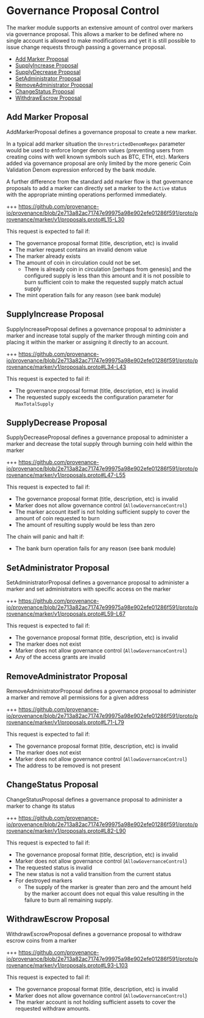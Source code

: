 # Governance Proposal Control

The marker module supports an extensive amount of control over markers via governance proposal.  This allows a
marker to be defined where no single account is allowed to make modifications and yet it is still possible to
issue change requests through passing a governance proposal.

<!-- TOC 2 2 -->
  - [Add Marker Proposal](#add-marker-proposal)
  - [SupplyIncrease Proposal](#supplyincrease-proposal)
  - [SupplyDecrease Proposal](#supplydecrease-proposal)
  - [SetAdministrator Proposal](#setadministrator-proposal)
  - [RemoveAdministrator Proposal](#removeadministrator-proposal)
  - [ChangeStatus Proposal](#changestatus-proposal)
  - [WithdrawEscrow Proposal](#withdrawescrow-proposal)



## Add Marker Proposal

AddMarkerProposal defines a governance proposal to create a new marker.

In a typical add marker situation the `UnrestrictedDenomRegex` parameter would be used to enforce longer denom
values (preventing users from creating coins with well known symbols such as BTC, ETH, etc).  Markers added
via governance proposal are only limited by the more generic Coin Validation Denom expression enforced by the
bank module.

A further difference from the standard add marker flow is that governance proposals to add a marker can directly
set a marker to the `Active` status with the appropriate minting operations performed immediately.

+++ https://github.com/provenance-io/provenance/blob/2e713a82ac71747e99975a98e902efe01286f591/proto/provenance/marker/v1/proposals.proto#L15-L30

This request is expected to fail if:
- The governance proposal format (title, description, etc) is invalid
- The marker request contains an invalid denom value
- The marker already exists
- The amount of coin in circulation could not be set.
  - There is already coin in circulation [perhaps from genesis] and the configured supply is less than this amount and
    it is not possible to burn sufficient coin to make the requested supply match actual supply
- The mint operation fails for any reason (see bank module)

## SupplyIncrease Proposal

SupplyIncreaseProposal defines a governance proposal to administer a marker and increase total supply of the marker
through minting coin and placing it within the marker or assigning it directly to an account.

+++ https://github.com/provenance-io/provenance/blob/2e713a82ac71747e99975a98e902efe01286f591/proto/provenance/marker/v1/proposals.proto#L34-L43

This request is expected to fail if:
- The governance proposal format (title, description, etc) is invalid
- The requested supply exceeds the configuration parameter for `MaxTotalSupply`

## SupplyDecrease Proposal

SupplyDecreaseProposal defines a governance proposal to administer a marker and decrease the total supply through
burning coin held within the marker

+++ https://github.com/provenance-io/provenance/blob/2e713a82ac71747e99975a98e902efe01286f591/proto/provenance/marker/v1/proposals.proto#L47-L55

This request is expected to fail if:
- The governance proposal format (title, description, etc) is invalid
- Marker does not allow governance control (`AllowGovernanceControl`)
- The marker account itself is not holding sufficient supply to cover the amount of coin requested to burn
- The amount of resulting supply would be less than zero

The chain will panic and halt if:
- The bank burn operation fails for any reason (see bank module)

## SetAdministrator Proposal

SetAdministratorProposal defines a governance proposal to administer a marker and set administrators with specific
access on the marker

+++ https://github.com/provenance-io/provenance/blob/2e713a82ac71747e99975a98e902efe01286f591/proto/provenance/marker/v1/proposals.proto#L59-L67

This request is expected to fail if:
- The governance proposal format (title, description, etc) is invalid
- The marker does not exist
- Marker does not allow governance control (`AllowGovernanceControl`)
- Any of the access grants are invalid

## RemoveAdministrator Proposal

RemoveAdministratorProposal defines a governance proposal to administer a marker and remove all permissions for a
given address

+++ https://github.com/provenance-io/provenance/blob/2e713a82ac71747e99975a98e902efe01286f591/proto/provenance/marker/v1/proposals.proto#L71-L79

This request is expected to fail if:
- The governance proposal format (title, description, etc) is invalid
- The marker does not exist
- Marker does not allow governance control (`AllowGovernanceControl`)
- The address to be removed is not present

## ChangeStatus Proposal

ChangeStatusProposal defines a governance proposal to administer a marker to change its status

+++ https://github.com/provenance-io/provenance/blob/2e713a82ac71747e99975a98e902efe01286f591/proto/provenance/marker/v1/proposals.proto#L82-L90

This request is expected to fail if:
- The governance proposal format (title, description, etc) is invalid
- Marker does not allow governance control (`AllowGovernanceControl`)
- The requested status is invalid
- The new status is not a valid transition from the current status
- For destroyed markers
  - The supply of the marker is greater than zero and the amount held by the marker account does not equal this value
    resulting in the failure to burn all remaining supply.

## WithdrawEscrow Proposal

WithdrawEscrowProposal defines a governance proposal to withdraw escrow coins from a marker

+++ https://github.com/provenance-io/provenance/blob/2e713a82ac71747e99975a98e902efe01286f591/proto/provenance/marker/v1/proposals.proto#L93-L103

This request is expected to fail if:
- The governance proposal format (title, description, etc) is invalid
- Marker does not allow governance control (`AllowGovernanceControl`)
- The marker account is not holding sufficient assets to cover the requested withdraw amounts.
